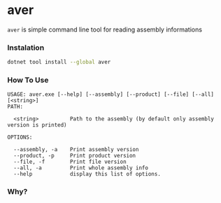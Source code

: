 aver
============

`aver` is simple command line tool for reading assembly informations

### Instalation

```bash
dotnet tool install --global aver
```

### How To Use

    USAGE: aver.exe [--help] [--assembly] [--product] [--file] [--all] [<string>]
    PATH:
    
      <string>          Path to the assembly (by default only assembly version is printed)
      
    OPTIONS:
      
      --assembly, -a    Print assembly version
      --product, -p     Print product version
      --file, -f        Print file version
      --all, -a         Print whole assembly info
      --help            display this list of options.

### Why?
